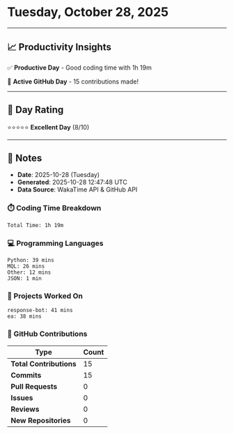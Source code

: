 # Tuesday, October 28, 2025

---

## 📈 Productivity Insights

✅ **Productive Day** - Good coding time with 1h 19m

🚀 **Active GitHub Day** - 15 contributions made!

---

## 🎯 Day Rating

⭐⭐⭐⭐⭐ **Excellent Day** (8/10)

---

## 📝 Notes

- **Date**: 2025-10-28 (Tuesday)
- **Generated**: 2025-10-28 12:47:48 UTC
- **Data Source**: WakaTime API & GitHub API


### ⏱️ Coding Time Breakdown

```
Total Time: 1h 19m
```

### 💻 Programming Languages

```
Python: 39 mins
MQL: 26 mins
Other: 12 mins
JSON: 1 min
```

### 📂 Projects Worked On

```
response-bot: 41 mins
ea: 38 mins

```


### 🐙 GitHub Contributions

| Type | Count |
|------|-------|
| **Total Contributions** | 15 |
| **Commits** | 15 |
| **Pull Requests** | 0 |
| **Issues** | 0 |
| **Reviews** | 0 |
| **New Repositories** | 0 |

